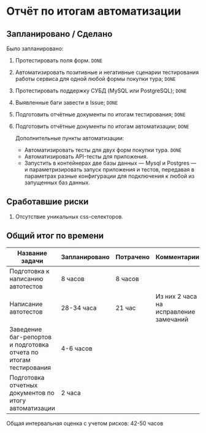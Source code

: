 # Отчёт по итогам автоматизации

## Запланировано / Сделано

Было запланировано:
1. Протестировать поля форм. `DONE`
2. Автоматизировать позитивные и негативные сценарии тестирования работы сервиса для одной любой формы покупки тура; `DONE`
3. Протестировать поддержку СУБД (MySQL или PostgreSQL); `DONE`
4. Выявленные баги завести в Issue; `DONE`
5. Подготовить отчётные документы по итогам тестирования; `DONE`
6. Подготовить отчётные документы по итогам автоматизации; `DONE`
   
   Дополнительные пункты автоматизации:
   * Автоматизировать тесты для двух форм покупки тура. `DONE`
   * Автоматизировать API-тесты для приложения.
   * Запустить в контейнерах две базы данных — Mysql и Postgres — и параметризировать запуск приложения и тестов, передавая в параметрах разные конфигурации для подключения к любой из запущенных баз данных.

## Сработавшие риски
1. Отсутствие уникальных css-селекторов.

## Общий итог по времени

 | Название задачи                                                 | Запланировано | Потрачено |Комментарии                            |
 |-----------------------------------------------------------------|---------------|-----------|---------------------------------------|
 |Подготовка к написанию автотестов                                |8 часов        |8 часов    |                                       |
 |Написание автотестов                                             |28-34 часа     |21 час     | Из них 2 часа на исправление замечаний|
 |Заведение баг-репортов и подготовка отчета по итогам тестирования|4-6 часов      |           |                                       |
 |Подготовка отчетных документов по итогу автоматизации            |2 часа         |           |                                       |

Общая интервальная оценка с учетом рисков: 42-50 часов
